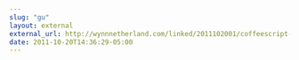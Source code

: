 ```yaml
---
slug: "gu"
layout: external
external_url: http://wynnnetherland.com/linked/2011102001/coffeescript-friendly-typefaces-it-s-all-about-the-dashrocket
date: 2011-10-20T14:36:29-05:00
---
```

